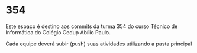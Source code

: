 # 354
Este espaço é destino aos commits da turma 354 do curso Técnico de Informática do Colégio Cedup Abílio Paulo.

Cada equipe deverá subir (push) suas atividades utilizando a pasta principal
